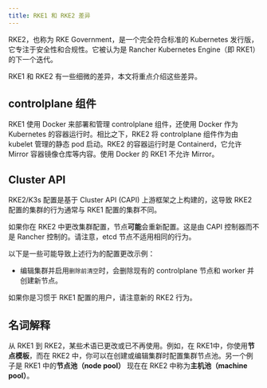 ```yaml
---
title: RKE1 和 RKE2 差​​异
---
```


<EOLRKE1Warning />

RKE2，也称为 RKE Government，是一个完全符合标准的 Kubernetes 发行版，它专注于安全性和合规性。它被认为是 Rancher Kubernetes Engine（即 RKE1）的下一个迭代。

RKE1 和 RKE2 有一些细微的差异，本文将重点介绍这些差异。

## controlplane 组件

RKE1 使用 Docker 来部署和管理 controlplane 组件，还使用 Docker 作为 Kubernetes 的容器运行时。相比之下，RKE2 将 controlplane 组件作为由 kubelet 管理的静态 pod 启动。RKE2 的容器运行时是 Containerd，它允许 Mirror 容器镜像仓库等内容。使用 Docker 的 RKE1 不允许 Mirror。

## Cluster API

RKE2/K3s 配置是基于 Cluster API (CAPI) 上游框架之上构建的，这导致 RKE2 配置的集群的行为通常与 RKE1 配置的集群不同。

如果你在 RKE2 中更改集群配置，节点**可能**会重新配置。这是由 CAPI 控制器而不是 Rancher 控制的。请注意，etcd 节点不适用相同的行为。

以下是一些可能导致上述行为的配置更改示例：

- 编辑集群并启用`删除前清空`时，会删除现有的 controlplane 节点和 worker 并创建新节点。

如果你是习惯于 RKE1 配置的用户，请注意新的 RKE2 行为。

## 名词解释

从 RKE1 到 RKE2，某些术语已更改或已不再使用。例如，在 RKE1中，你使用**节点模板**，而在 RKE2 中，你可以在创建或编辑集群时配置集群节点池。另一个例子是 RKE1 中的**节点池（node pool）** 现在在 RKE2 中称为**主机池（machine pool）**。




